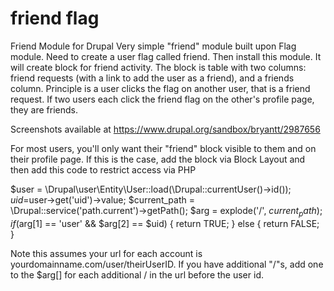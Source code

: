 # friend flag
Friend Module for Drupal
Very simple "friend" module built upon Flag module. Need to create a user flag called friend. Then install this module. It will create block for friend activity. The block is table with two columns: friend requests (with a link to add the user as a friend), and a friends column. Principle is a user clicks the flag on another user, that is a friend request. If two users each click the friend flag on the other's profile page, they are friends.

Screenshots available at https://www.drupal.org/sandbox/bryantt/2987656

For most users, you'll only want their "friend" block visible to them and on their profile page. If this is the case, add the block via Block Layout and then add this code to restrict access via PHP

$user = \Drupal\user\Entity\User::load(\Drupal::currentUser()->id()); 
$uid=$user->get('uid')->value; $current_path = \Drupal::service('path.current')->getPath(); 
$arg = explode('/', $current_path); 
if ($arg[1] == 'user' && $arg[2] == $uid) 
{ 
return TRUE; 
} else { 
return FALSE; 
}

Note this assumes your url for each account is yourdomainname.com/user/theirUserID. If you have additional "/"s, add one to the $arg[] for each additional / in the url before the user id. 
